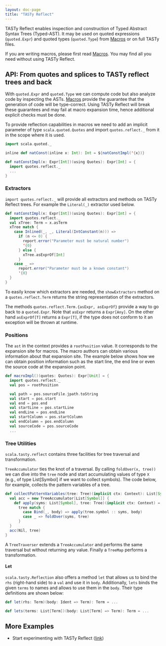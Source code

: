 ```yaml
---
layout: doc-page
title: "TASTy Reflect"
---
```


TASTy Reflect enables inspection and construction of Typed Abstract Syntax Trees
(Typed-AST). It may be used on quoted expressions (`quoted.Expr`) and quoted
types (`quoted.Type`) from [Macros](./macros.md) or on full TASTy files.

If you are writing macros, please first read [Macros](./macros.md).
You may find all you need without using TASTy Reflect.


## API: From quotes and splices to TASTy reflect trees and back

With `quoted.Expr` and `quoted.Type` we can compute code but also analyze code
by inspecting the ASTs. [Macros](./macros.md) provide the guarantee that the
generation of code will be type-correct. Using TASTy Reflect will break these
guarantees and may fail at macro expansion time, hence additional explicit
checks must be done.

To provide reflection capabilities in macros we need to add an implicit
parameter of type `scala.quoted.Quotes` and import `quotes.reflect._` from it in
the scope where it is used.

```scala
import scala.quoted._

inline def natConst(inline x: Int): Int = ${natConstImpl('{x})}

def natConstImpl(x: Expr[Int])(using Quotes): Expr[Int] = {
  import quotes.reflect._
  ...
}
```

### Extractors

`import quotes.reflect._` will provide all extractors and methods on TASTy Reflect
trees. For example the `Literal(_)` extractor used below.

```scala
def natConstImpl(x: Expr[Int])(using Quotes): Expr[Int] = {
  import quotes.reflect._
  val xTree: Term = x.asTerm
  xTree match {
    case Inlined(_, _, Literal(IntConstant(n))) =>
      if (n <= 0) {
        report.error("Parameter must be natural number")
        '{0}
      } else {
        xTree.asExprOf[Int]
      }
    case _ =>
      report.error("Parameter must be a known constant")
      '{0}
  }
}
```

To easily know which extractors are needed, the `showExtractors` method on a
`quotes.reflect.Term` returns the string representation of the extractors.

The methods `quotes.reflect.Term.{asExpr, asExprOf}` provide a way to go back to a `quoted.Expr`.
Note that `asExpr` returns a `Expr[Any]`.
On the other hand `asExprOf[T]` returns a `Expr[T]`, if the type does not conform to it an exception will be thrown at runtime.


### Positions

The `ast` in the context provides a `rootPosition` value. It corresponds to
the expansion site for macros. The macro authors can obtain various information about that
expansion site. The example below shows how we can obtain position information
such as the start line, the end line or even the source code at the expansion
point.

```scala
def macroImpl()(quotes: Quotes): Expr[Unit] = {
  import quotes.reflect._
  val pos = rootPosition

  val path = pos.sourceFile.jpath.toString
  val start = pos.start
  val end = pos.end
  val startLine = pos.startLine
  val endLine = pos.endLine
  val startColumn = pos.startColumn
  val endColumn = pos.endColumn
  val sourceCode = pos.sourceCode
  ...
```

### Tree Utilities

`scala.tasty.reflect` contains three facilities for tree traversal and
transformation.

`TreeAccumulator` ties the knot of a traversal. By calling `foldOver(x, tree))`
we can dive into the `tree` node and start accumulating values of type `X` (e.g.,
of type List[Symbol] if we want to collect symbols). The code below, for
example, collects the pattern variables of a tree.

```scala
def collectPatternVariables(tree: Tree)(implicit ctx: Context): List[Symbol] = {
  val acc = new TreeAccumulator[List[Symbol]] {
    def apply(syms: List[Symbol], tree: Tree)(implicit ctx: Context) =
      tree match {
        case Bind(_, body) => apply(tree.symbol :: syms, body)
        case _ => foldOver(syms, tree)
      }
  }
  acc(Nil, tree)
}
```

A `TreeTraverser` extends a `TreeAccumulator` and performs the same traversal
but without returning any value. Finally a `TreeMap` performs a transformation.

#### Let

`scala.tasty.Reflection` also offers a method `let` that allows us
to bind the `rhs` (right-hand side) to a `val` and use it in `body`. Additionally, `lets` binds
the given `terms` to names and allows to use them in the `body`. Their type definitions
are shown below:

```scala
def let(rhs: Term)(body: Ident => Term): Term = ...

def lets(terms: List[Term])(body: List[Term] => Term): Term = ...
```

## More Examples

* Start experimenting with TASTy Reflect ([link](https://github.com/nicolasstucki/tasty-reflection-exercise))
